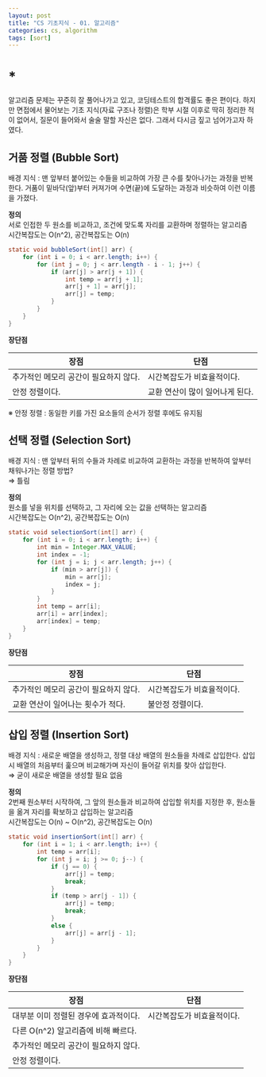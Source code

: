 ```yaml
---
layout: post
title: "CS 기초지식 - 01. 알고리즘"
categories: cs, algorithm
tags: [sort]
---
```


# *

알고리즘 문제는 꾸준히 잘 풀어나가고 있고, 코딩테스트의 합격률도 좋은 편이다. 하지만 면접에서 물어보는 기초 지식(자료 구조나 정렬)은 학부 시절 이후로 딱히 정리한 적이 없어서, 질문이 들어와서 술술 말할 자신은 없다. 그래서 다시금 짚고 넘어가고자 하였다.

## 거품 정렬 (Bubble Sort)

배경 지식 : 맨 앞부터 붙어있는 수들을 비교하여 가장 큰 수를 찾아나가는 과정을 반복한다. 거품이 밑바닥(앞)부터 커져가며 수면(끝)에 도달하는 과정과 비슷하여 이런 이름을 가졌다.

**정의**\
서로 인접한 두 원소를 비교하고, 조건에 맞도록 자리를 교환하며 정렬하는 알고리즘\
시간복잡도는 O(n^2), 공간복잡도는 O(n)

```java
static void bubbleSort(int[] arr) {
	for (int i = 0; i < arr.length; i++) {
		for (int j = 0; j < arr.length - i - 1; j++) {
			if (arr[j] > arr[j + 1]) {
				int temp = arr[j + 1];
				arr[j + 1] = arr[j];
				arr[j] = temp;
			}
		}
	}
}
```

**장단점**

| 장점 | 단점 |
| --- | --- |
| 추가적인 메모리 공간이 필요하지 않다. | 시간복잡도가 비효율적이다. |
| 안정 정렬이다. | 교환 연산이 많이 일어나게 된다. |

※ 안정 정렬 : 동일한 키를 가진 요소들의 순서가 정렬 후에도 유지됨

## 선택 정렬 (Selection Sort)

배경 지식 : 맨 앞부터 뒤의 수들과 차례로 비교하여 교환하는 과정을 반복하여 앞부터 채워나가는 정렬 방법?\
⇒ 틀림

**정의**\
원소를 넣을 위치를 선택하고, 그 자리에 오는 값을 선택하는 알고리즘\
시간복잡도는 O(n^2), 공간복잡도는 O(n)

```java
static void selectionSort(int[] arr) {
	for (int i = 0; i < arr.length; i++) {
		int min = Integer.MAX_VALUE;
		int index = -1;
		for (int j = i; j < arr.length; j++) {
			if (min > arr[j]) {
				min = arr[j];
				index = j;
			}
		}
		int temp = arr[i];
		arr[i] = arr[index];
		arr[index] = temp;
	}
}
```

**장단점**

| 장점 | 단점 |
| --- | --- |
| 추가적인 메모리 공간이 필요하지 않다. | 시간복잡도가 비효율적이다. |
| 교환 연산이 일어나는 횟수가 적다. | 불안정 정렬이다. |

## 삽입 정렬 (Insertion Sort)

배경 지식 : 새로운 배열을 생성하고, 정렬 대상 배열의 원소들을 차례로 삽입한다. 삽입 시 배열의 처음부터 훑으며 비교해가며 자신이 들어갈 위치를 찾아 삽입한다.\
⇒ 굳이 새로운 배열을 생성할 필요 없음

**정의**\
2번째 원소부터 시작하여, 그 앞의 원소들과 비교하여 삽입할 위치를 지정한 후, 원소들을 옮겨 자리를 확보하고 삽입하는 알고리즘\
시간복잡도는 O(n) ~ O(n^2), 공간복잡도는 O(n)

```java
static void insertionSort(int[] arr) {
	for (int i = 1; i < arr.length; i++) {
		int temp = arr[i];
		for (int j = i; j >= 0; j--) {
			if (j == 0) {
				arr[j] = temp;
				break;
			}
			if (temp > arr[j - 1]) {
				arr[j] = temp;
				break;
			}
			else {
				arr[j] = arr[j - 1];
			}
		}
	}
}
```

**장단점**

| 장점 | 단점 |
| --- | --- |
| 대부분 이미 정렬된 경우에 효과적이다. | 시간복잡도가 비효율적이다. |
| 다른 O(n^2) 알고리즘에 비해 빠르다. |  |
| 추가적인 메모리 공간이 필요하지 않다. |  |
| 안정 정렬이다. |  |